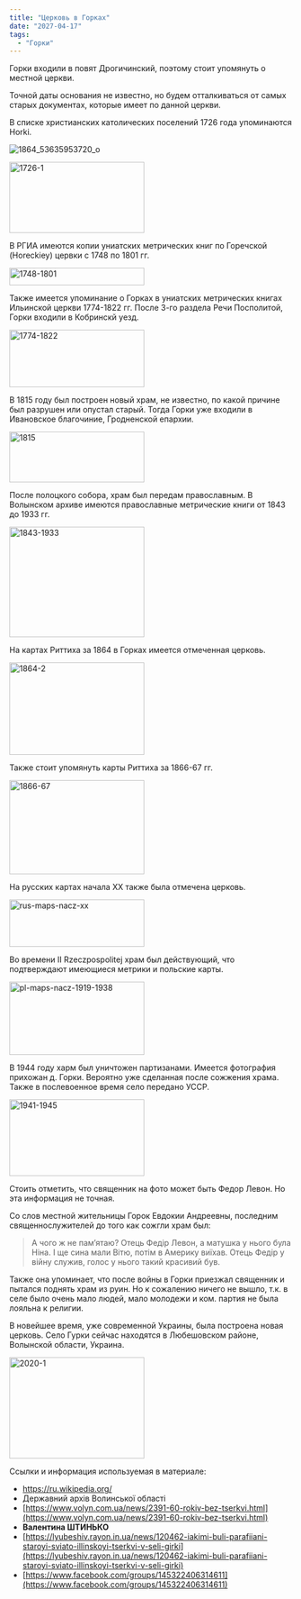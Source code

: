 ```yaml
---
title: "Церковь в Горках"
date: "2027-04-17"
tags: 
  - "Горки"
---
```


Горки входили в повят Дрогичинский, поэтому стоит упомянуть о местной церкви.

Точной даты основания не известно, но будем отталкиваться от самых старых документах, которые имеет по данной церкви.

В списке христианских католических поселений 1726 года упоминаются Horki.

![1864_53635953720_o](https://github.com/escfrpls/drochiczynpoleski/assets/125834172/351fb08d-57b6-462a-8a07-7c29b5c2d778)

<a data-flickr-embed="true" href="https://www.flickr.com/photos/98644112@N04/53659908563/in/dateposted-public/" title="1726-1"><img src="https://live.staticflickr.com/65535/53659908563_bc6c9d2568_m.jpg" width="240" height="126" alt="1726-1"/></a><script async src="//embedr.flickr.com/assets/client-code.js" charset="utf-8"></script>

В РГИА имеются копии униатских метрических книг по Горечской (Horeckiey) цервки с 1748 по 1801 гг.

<a data-flickr-embed="true" href="https://www.flickr.com/photos/98644112@N04/53660042179/in/dateposted-public/" title="1748-1801"><img src="https://live.staticflickr.com/65535/53660042179_f110eceb73_m.jpg" width="240" height="31" alt="1748-1801"/></a><script async src="//embedr.flickr.com/assets/client-code.js" charset="utf-8"></script>

Также имеется упоминание о Горках в униатских метрических книгах Ильинской церкви 1774-1822 гг. После 3-го раздела Речи Посполитой, Горки входили в Кобринскй уезд.

<a data-flickr-embed="true" href="https://www.flickr.com/photos/98644112@N04/53660042289/in/dateposted-public/" title="1774-1822"><img src="https://live.staticflickr.com/65535/53660042289_c5633cbc60_m.jpg" width="240" height="102" alt="1774-1822"/></a><script async src="//embedr.flickr.com/assets/client-code.js" charset="utf-8"></script>

В 1815 году был построен новый храм, не известно, по какой причине был разрушен или опустал старый. Тогда Горки уже входили в Ивановское благочиние, Гродненской епархии.

<a data-flickr-embed="true" href="https://www.flickr.com/photos/98644112@N04/53658821652/in/dateposted-public/" title="1815"><img src="https://live.staticflickr.com/65535/53658821652_247daedd55_m.jpg" width="240" height="90" alt="1815"/></a><script async src="//embedr.flickr.com/assets/client-code.js" charset="utf-8"></script>

После полоцкого собора, храм был передам православным. В Волынском архиве имеются православные метрические книги от 1843 до 1933 гг.

<a data-flickr-embed="true" href="https://www.flickr.com/photos/98644112@N04/53659909098/in/dateposted-public/" title="1843-1933"><img src="https://live.staticflickr.com/65535/53659909098_21d5ea05e5_m.jpg" width="240" height="196" alt="1843-1933"/></a><script async src="//embedr.flickr.com/assets/client-code.js" charset="utf-8"></script>

На картах Риттиха за 1864 в Горках имеется отмеченная церковь.

<a data-flickr-embed="true" href="https://www.flickr.com/photos/98644112@N04/53659909243/in/dateposted-public/" title="1864-2"><img src="https://live.staticflickr.com/65535/53659909243_b6501a62df_m.jpg" width="240" height="164" alt="1864-2"/></a><script async src="//embedr.flickr.com/assets/client-code.js" charset="utf-8"></script>

Также стоит упомянуть карты Риттиха за 1866-67 гг.

<a data-flickr-embed="true" href="https://www.flickr.com/photos/98644112@N04/53658822157/in/dateposted-public/" title="1866-67"><img src="https://live.staticflickr.com/65535/53658822157_bfbb205aa4_m.jpg" width="240" height="167" alt="1866-67"/></a><script async src="//embedr.flickr.com/assets/client-code.js" charset="utf-8"></script>

На русских картах начала XX также была отмечена церковь.

<a data-flickr-embed="true" href="https://www.flickr.com/photos/98644112@N04/53659909683/in/dateposted-public/" title="rus-maps-nacz-xx"><img src="https://live.staticflickr.com/65535/53659909683_927b756bd1_m.jpg" width="240" height="84" alt="rus-maps-nacz-xx"/></a><script async src="//embedr.flickr.com/assets/client-code.js" charset="utf-8"></script>

Во времени II Rzeczpospolitej храм был действующий, что подтверждают имеющиеся метрики и польские карты.

<a data-flickr-embed="true" href="https://www.flickr.com/photos/98644112@N04/53658822587/in/dateposted-public/" title="pl-maps-nacz-1919-1938"><img src="https://live.staticflickr.com/65535/53658822587_0ecbeebff0_m.jpg" width="240" height="130" alt="pl-maps-nacz-1919-1938"/></a><script async src="//embedr.flickr.com/assets/client-code.js" charset="utf-8"></script>

В 1944 году харм был уничтожен партизанами. Имеется фотография прихожан д. Горки. Вероятно уже сделанная после сожжения храма. Также в послевоенное время село передано УССР.

<a data-flickr-embed="true" href="https://www.flickr.com/photos/98644112@N04/53660043474/in/dateposted-public/" title="1941-1945"><img src="https://live.staticflickr.com/65535/53660043474_b4c1c5b9e1_m.jpg" width="240" height="136" alt="1941-1945"/></a><script async src="//embedr.flickr.com/assets/client-code.js" charset="utf-8"></script>

Стоить отметить, что священник на фото может быть Федор Левон. Но эта информация не точная.

Со слов местной жительницы Горок Евдокии Андреевны, последним священнослужителей до того как сожгли храм был:

> А чого ж не пам’ятаю? Отець Федір Левон, а матушка у нього була Ніна. І ще сина мали Вітю, потім в Америку виїхав. Отець Федір у війну служив, голос у нього такий красивий був.

Также она упоминает, что после войны в Горки приезжал священник и пытался поднять храм из руин. Но к сожалению ничего не вышло, т.к. в селе было очень мало людей, мало молодежи и ком. партия не была лояльна к религии.

В новейшее время, уже современной Украины, была построена новая церковь. Село Гурки сейчас находятся в Любешовском районе, Волынской области, Украина.

<a data-flickr-embed="true" href="https://www.flickr.com/photos/98644112@N04/53659910143/in/dateposted-public/" title="2020-1"><img src="https://live.staticflickr.com/65535/53659910143_f67d6a9d0b_m.jpg" width="240" height="180" alt="2020-1"/></a><script async src="//embedr.flickr.com/assets/client-code.js" charset="utf-8"></script>

Ссылки и информация используемая в материале:

- https://ru.wikipedia.org/
- Державний архів Волинської області
- [https://www.volyn.com.ua/news/2391-60-rokiv-bez-tserkvi.html](https://www.volyn.com.ua/news/2391-60-rokiv-bez-tserkvi.html)
- **Валентина ШТИНЬКО**
- [https://lyubeshiv.rayon.in.ua/news/120462-iakimi-buli-parafiiani-staroyi-sviato-illinskoyi-tserkvi-v-seli-girki](https://lyubeshiv.rayon.in.ua/news/120462-iakimi-buli-parafiiani-staroyi-sviato-illinskoyi-tserkvi-v-seli-girki)
- [https://www.facebook.com/groups/145322406314611](https://www.facebook.com/groups/145322406314611)
